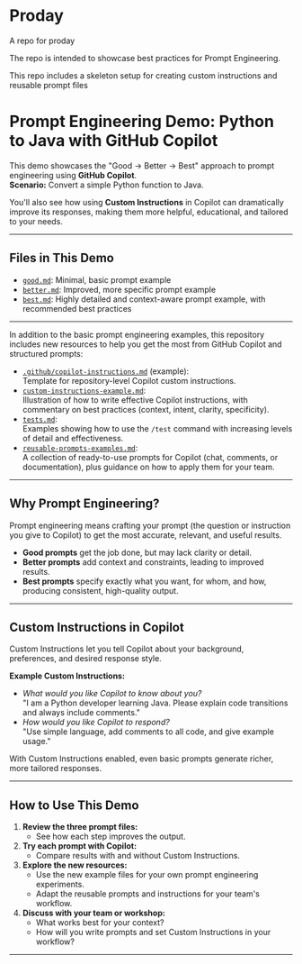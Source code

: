 # Proday
A repo for proday

The repo is intended to showcase best practices for Prompt Engineering.

This repo includes a skeleton setup for creating custom instructions and reusable prompt files

# Prompt Engineering Demo: Python to Java with GitHub Copilot

This demo showcases the "Good → Better → Best" approach to prompt engineering using **GitHub Copilot**.  
**Scenario:** Convert a simple Python function to Java.

You'll also see how using **Custom Instructions** in Copilot can dramatically improve its responses, making them more helpful, educational, and tailored to your needs.

---

## Files in This Demo

- [`good.md`](good.md): Minimal, basic prompt example
- [`better.md`](better.md): Improved, more specific prompt example
- [`best.md`](best.md): Highly detailed and context-aware prompt example, with recommended best practices

---


In addition to the basic prompt engineering examples, this repository includes new resources to help you get the most from GitHub Copilot and structured prompts:

- [`.github/copilot-instructions.md`](.github/copilot-instructions.md) (example):  
  Template for repository-level Copilot custom instructions.
- [`custom-instructions-example.md`](custom-instructions-example.md):  
  Illustration of how to write effective Copilot instructions, with commentary on best practices (context, intent, clarity, specificity).
- [`tests.md`](tests.md):  
  Examples showing how to use the `/test` command with increasing levels of detail and effectiveness.
- [`reusable-prompts-examples.md`](reusable-prompts-examples.md):  
  A collection of ready-to-use prompts for Copilot (chat, comments, or documentation), plus guidance on how to apply them for your team.

---

## Why Prompt Engineering?

Prompt engineering means crafting your prompt (the question or instruction you give to Copilot) to get the most accurate, relevant, and useful results.

- **Good prompts** get the job done, but may lack clarity or detail.
- **Better prompts** add context and constraints, leading to improved results.
- **Best prompts** specify exactly what you want, for whom, and how, producing consistent, high-quality output.

---

## Custom Instructions in Copilot

Custom Instructions let you tell Copilot about your background, preferences, and desired response style.

**Example Custom Instructions:**
- _What would you like Copilot to know about you?_  
  "I am a Python developer learning Java. Please explain code transitions and always include comments."
- _How would you like Copilot to respond?_  
  "Use simple language, add comments to all code, and give example usage."

With Custom Instructions enabled, even basic prompts generate richer, more tailored responses.

---

## How to Use This Demo

1. **Review the three prompt files:**  
   - See how each step improves the output.
2. **Try each prompt with Copilot:**  
   - Compare results with and without Custom Instructions.
3. **Explore the new resources:**  
   - Use the new example files for your own prompt engineering experiments.
   - Adapt the reusable prompts and instructions for your team's workflow.
4. **Discuss with your team or workshop:**  
   - What works best for your context?
   - How will you write prompts and set Custom Instructions in your workflow?

---
